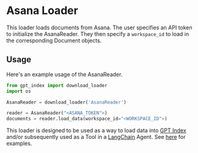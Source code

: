 # Asana Loader

This loader loads documents from Asana. The user specifies an API token to initialize the AsanaReader. They then specify a `workspace_id` to load in the corresponding Document objects.

## Usage

Here's an example usage of the AsanaReader.

```python
from gpt_index import download_loader
import os

AsanaReader = download_loader('AsanaReader')

reader = AsanaReader("<ASANA_TOKEN">)
documents = reader.load_data(workspace_id="<WORKSPACE_ID">)

```

This loader is designed to be used as a way to load data into [GPT Index](https://github.com/jerryjliu/gpt_index/tree/main/gpt_index) and/or subsequently used as a Tool in a [LangChain](https://github.com/hwchase17/langchain) Agent. See [here](https://github.com/emptycrown/llama-hub/tree/main) for examples.
